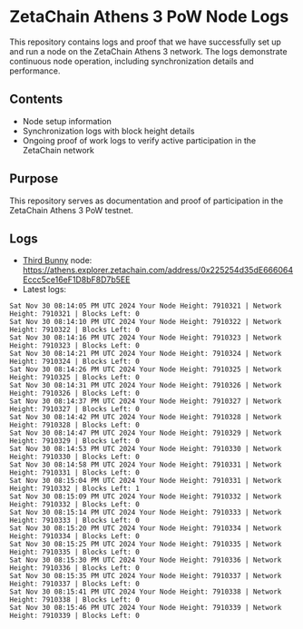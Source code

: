 # ZetaChain Athens 3 PoW Node Logs
This repository contains logs and proof that we have successfully set up and run a node on the ZetaChain Athens 3 network. The logs demonstrate continuous node operation, including synchronization details and performance.

## Contents
- Node setup information
- Synchronization logs with block height details
- Ongoing proof of work logs to verify active participation in the ZetaChain network

## Purpose
This repository serves as documentation and proof of participation in the ZetaChain Athens 3 PoW testnet.

## Logs

- [Third Bunny](https://thirdbunny.xyz/) node: https://athens.explorer.zetachain.com/address/0x225254d35dE666064Eccc5ce16eF1D8bF8D7b5EE
- Latest logs:
```
Sat Nov 30 08:14:05 PM UTC 2024 Your Node Height: 7910321 | Network Height: 7910321 | Blocks Left: 0
Sat Nov 30 08:14:10 PM UTC 2024 Your Node Height: 7910322 | Network Height: 7910322 | Blocks Left: 0
Sat Nov 30 08:14:16 PM UTC 2024 Your Node Height: 7910323 | Network Height: 7910323 | Blocks Left: 0
Sat Nov 30 08:14:21 PM UTC 2024 Your Node Height: 7910324 | Network Height: 7910324 | Blocks Left: 0
Sat Nov 30 08:14:26 PM UTC 2024 Your Node Height: 7910325 | Network Height: 7910325 | Blocks Left: 0
Sat Nov 30 08:14:31 PM UTC 2024 Your Node Height: 7910326 | Network Height: 7910326 | Blocks Left: 0
Sat Nov 30 08:14:37 PM UTC 2024 Your Node Height: 7910327 | Network Height: 7910327 | Blocks Left: 0
Sat Nov 30 08:14:42 PM UTC 2024 Your Node Height: 7910328 | Network Height: 7910328 | Blocks Left: 0
Sat Nov 30 08:14:47 PM UTC 2024 Your Node Height: 7910329 | Network Height: 7910329 | Blocks Left: 0
Sat Nov 30 08:14:53 PM UTC 2024 Your Node Height: 7910330 | Network Height: 7910330 | Blocks Left: 0
Sat Nov 30 08:14:58 PM UTC 2024 Your Node Height: 7910331 | Network Height: 7910331 | Blocks Left: 0
Sat Nov 30 08:15:04 PM UTC 2024 Your Node Height: 7910331 | Network Height: 7910332 | Blocks Left: 1
Sat Nov 30 08:15:09 PM UTC 2024 Your Node Height: 7910332 | Network Height: 7910332 | Blocks Left: 0
Sat Nov 30 08:15:14 PM UTC 2024 Your Node Height: 7910333 | Network Height: 7910333 | Blocks Left: 0
Sat Nov 30 08:15:20 PM UTC 2024 Your Node Height: 7910334 | Network Height: 7910334 | Blocks Left: 0
Sat Nov 30 08:15:25 PM UTC 2024 Your Node Height: 7910335 | Network Height: 7910335 | Blocks Left: 0
Sat Nov 30 08:15:30 PM UTC 2024 Your Node Height: 7910336 | Network Height: 7910336 | Blocks Left: 0
Sat Nov 30 08:15:35 PM UTC 2024 Your Node Height: 7910337 | Network Height: 7910337 | Blocks Left: 0
Sat Nov 30 08:15:41 PM UTC 2024 Your Node Height: 7910338 | Network Height: 7910338 | Blocks Left: 0
Sat Nov 30 08:15:46 PM UTC 2024 Your Node Height: 7910339 | Network Height: 7910339 | Blocks Left: 0
```
